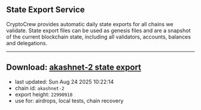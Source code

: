## State Export Service
CryptoCrew provides automatic daily state exports for all chains we validate. State export files can be used as genesis files and are a snapshot of the current blockchain state, including all validators, accounts, balances and delegations.

---
**Download: [akashnet-2 state export](https://dl-eu2.ccvalidators.com/SERVICE/akash/akashnet-2_export_22990910.json)**
---

- last updated: Sun Aug 24 2025 10:22:14
- chain id: `akashnet-2`
- export height: `22990910`
- use for: airdrops, local tests, chain recovery
